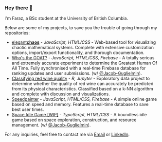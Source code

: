 ### Hey there 👋

I'm Faraz, a BSc student at the University of British Columbia.

Below are some of my projects, to save you the trouble of going through my repositories:
- [elegant**chaos**](https://farazht.github.io/chaos/) - *JavaScript, HTML/CSS* - Web-based tool for visualizing chaotic mathematical systems. Complete with extensive customization options, import/export functionality, and thorough documentation.
- [Who's the GOAT?](https://whos-the-goat.web.app/) - *JavaScript, HTML/CSS, Firebase* - A totally serious and extremely accurate experiment to determine the Greatest Human Of All Time. Fully synchronised with a real-time Firebase database for ranking updates and user submissions. (w/ [@Jacob-Guglielmin](https://github.com/Jacob-Guglielmin/)).
- [Classifying red wine quality](https://github.com/farazht/dsci-100-2022w1-group-114/blob/main/Group%20Report.ipynb) - *R, Jupyter* - Exploratory data project to determine whether the quality of red wine can accurately be predicted from its physical characteristics. Classified based on a k-NN algorithm and complete with discussion and visualizations.
- [Speedpainter](https://farazht.github.io/speedpainter/) - *JavaScript, HTML/CSS, Firebase* - A simple online game based on speed and memory. Features a real-time database to save best user times. 
- [Space Idle Game [WIP]](https://github.com/Jacob-Guglielmin/space-idle-game) - *TypeScript, HTML/CSS* - A boundless idle game based on space exploration, construction, and resource management. (w/ [@Jacob-Guglielmin](https://github.com/Jacob-Guglielmin/)).

For any inquiries, feel free to contact me via [Email](tehranifaraz314@gmail.com) or [LinkedIn](https://www.linkedin.com/in/faraz-hosseinian-tehrani-67b879239/).
